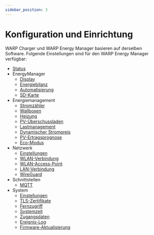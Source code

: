 ```yaml
---
sidebar_position: 3
---
```


# Konfiguration und Einrichtung

WARP Charger und WARP Energy Manager basieren auf derselben Software. Folgende Einstellungen sind für den WARP Energy Manager verfügbar:
 
 * [Status](/docs/webinterface/status.md)
 * EnergyManager
   * [Display](/docs/webinterface/energy_manager/display.md)
   * [Energiebilanz](/docs/webinterface/energy_manager/energy_analysis.md)
   * [Automatisierung](/docs/webinterface/energy_manager/automation.md)
   * [SD-Karte](/docs/webinterface/energy_manager/sd-card.md)
 * Energiemanagement
   * [Stromzähler](/docs/webinterface/energy_management/energy_meters.md)
   * [Wallboxen](/docs/webinterface/energy_management/wallboxes.md)
   * [Heizung](/docs/webinterface/energy_management/heater.md)
   * [PV-Überschussladen](/docs/webinterface/energy_management/pv-excess-charging.md)
   * [Lastmanagement](/docs/webinterface/energy_management/loadmanagement.md)
   * [Dynamischer Strompreis](/docs/webinterface/energy_management/dynamic_tariffs.md)
   * [PV-Ertragsprognose](/docs/webinterface/energy_management/solar_forecast.md)
   * [Eco-Modus](/docs/webinterface/energy_management/eco_mode.md)
 * Netzwerk
   * [Einstellungen](/docs/webinterface/network/settings.md)
   * [WLAN-Verbindung](/docs/webinterface/network/wifi-connection.md)
   * [WLAN-Access-Point](/docs/webinterface/network/wifi-accesspoint.md)
   * [LAN-Verbindung](/docs/webinterface/network/lan-connection.md)
   * [WireGuard](/docs/webinterface/network/wireguard.md)
 * Schnittstellen
   * [MQTT](/docs/interfaces/mqtt_http/introduction.md)
 * System
   * [Einstellungen](/docs/webinterface/system/settings.md)
   * [TLS-Zertifikate](/docs/webinterface/system/tls-certificates.md)
   * [Fernzugriff](/docs/webinterface/system/remote_access.md)
   * [Systemzeit](/docs/webinterface/system/system_time.md)
   * [Zugangsdaten](/docs/webinterface/system/login_details)
   * [Ereignis-Log](/docs/webinterface/system/event_log)
   * [Firmware-Aktualisierung](/docs/webinterface/system/firmware_update)

